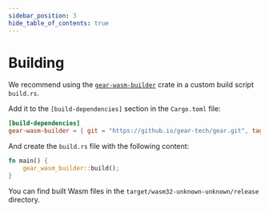 ```yaml
---
sidebar_position: 3
hide_table_of_contents: true
---
```


# Building

We recommend using the [`gear-wasm-builder`](https://docs.gear.rs/gear_wasm_builder/) crate in a custom build script `build.rs`.

Add it to the `[build-dependencies]` section in the `Cargo.toml` file:

```toml
[build-dependencies]
gear-wasm-builder = { git = "https://github.io/gear-tech/gear.git", tag = "v1.0.2" }
```

And create the `build.rs` file with the following content:

```rust
fn main() {
    gear_wasm_builder::build();
}
```

You can find built Wasm files in the `target/wasm32-unknown-unknown/release` directory.

